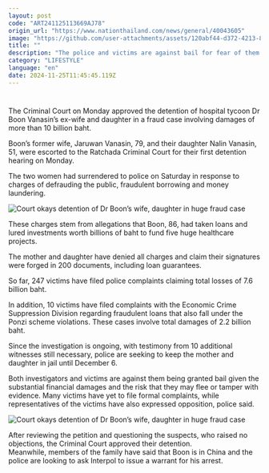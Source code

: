 ```yaml
---
layout: post
code: "ART241125113669AJ78"
origin_url: "https://www.nationthailand.com/news/general/40043605"
image: "https://github.com/user-attachments/assets/120abf44-d372-4213-8946-ca13641b38e2"
title: ""
description: "The police and victims are against bail for fear of them fleeing or tampering with evidence; testimony from 10 additional witnesses pending"
category: "LIFESTYLE"
language: "en"
date: 2024-11-25T11:45:45.119Z
---
```


# 









The Criminal Court on Monday approved the detention of hospital tycoon Dr Boon Vanasin’s ex-wife and daughter in a fraud case involving damages of more than 10 billion baht.

Boon’s former wife, Jaruwan Vanasin, 79, and their daughter Nalin Vanasin, 51, were escorted to the Ratchada Criminal Court for their first detention hearing on Monday.

The two women had surrendered to police on Saturday in response to charges of defrauding the public, fraudulent borrowing and money laundering.

  ![Court okays detention of Dr Boon’s wife, daughter in huge fraud case](https://github.com/user-attachments/assets/21daa803-29a0-4d33-9ad5-15f4034ac4ce)

These charges stem from allegations that Boon, 86, had taken loans and lured investments worth billions of baht to fund five huge healthcare projects.

The mother and daughter have denied all charges and claim their signatures were forged in 200 documents, including loan guarantees.

So far, 247 victims have filed police complaints claiming total losses of 7.6 billion baht.

In addition, 10 victims have filed complaints with the Economic Crime Suppression Division regarding fraudulent loans that also fall under the Ponzi scheme violations. These cases involve total damages of 2.2 billion baht.

Since the investigation is ongoing, with testimony from 10 additional witnesses still necessary, police are seeking to keep the mother and daughter in jail until December 6.

Both investigators and victims are against them being granted bail given the substantial financial damages and the risk that they may flee or tamper with evidence. Many victims have yet to file formal complaints, while representatives of the victims have also expressed opposition, police said.

  ![Court okays detention of Dr Boon’s wife, daughter in huge fraud case](https://github.com/user-attachments/assets/fe276d61-3c3a-412c-a53a-88937a0508dc)

After reviewing the petition and questioning the suspects, who raised no objections, the Criminal Court approved their detention.  
Meanwhile, members of the family have said that Boon is in China and the police are looking to ask Interpol to issue a warrant for his arrest.